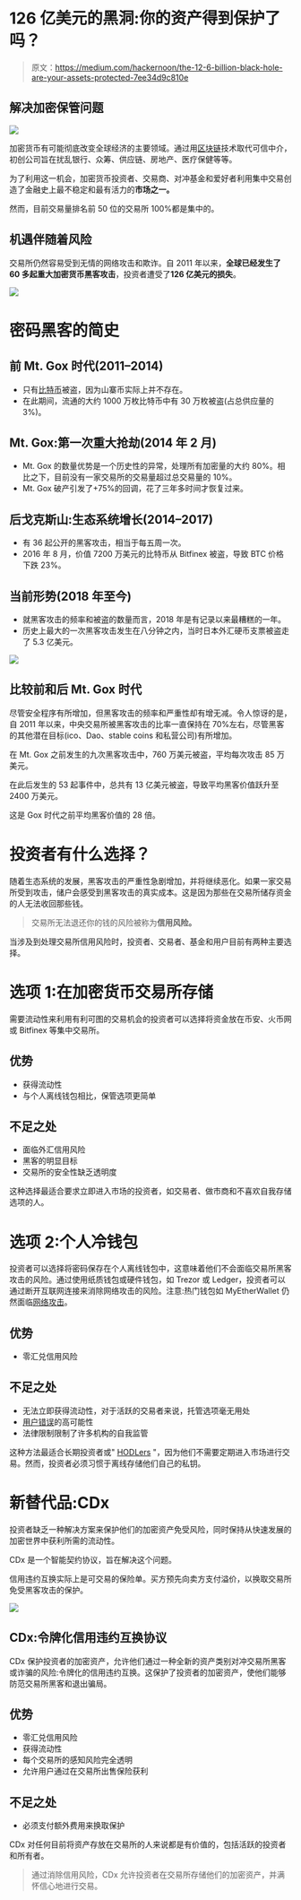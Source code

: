 # 126 亿美元的黑洞:你的资产得到保护了吗？

> 原文：<https://medium.com/hackernoon/the-12-6-billion-black-hole-are-your-assets-protected-7ee34d9c810e>

## 解决加密保管问题

![](img/c2becab3ed8f55082c0a0fe29ad5d6ed.png)

加密货币有可能彻底改变全球经济的主要领域。通过用[区块链](https://hackernoon.com/tagged/blockchain)技术取代可信中介，初创公司旨在扰乱银行、众筹、供应链、房地产、医疗保健等等。

为了利用这一机会，加密货币投资者、交易商、对冲基金和爱好者利用集中交易创造了金融史上最不稳定和最有活力的**市场之一。**

然而，目前交易量排名前 50 位的交易所 100%都是集中的。

## 机遇伴随着风险

交易所仍然容易受到无情的网络攻击和欺诈。自 2011 年以来，**全球已经发生了 60 多起重大加密货币黑客攻击**，投资者遭受了**126 亿美元的损失**。

![](img/c27e3137b000c50caa2953b91be31bc9.png)

# **密码黑客的简史**

## **前 Mt. Gox 时代(2011–2014)**

*   只有[比特币](https://hackernoon.com/tagged/bitcoin)被盗，因为山寨币实际上并不存在。
*   在此期间，流通的大约 1000 万枚比特币中有 30 万枚被盗(占总供应量的 3%)。

## **Mt. Gox:第一次重大抢劫(2014 年 2 月)**

*   Mt. Gox 的数量优势是一个历史性的异常，处理所有加密量的大约 80%。相比之下，目前没有一家交易所的交易量超过总交易量的 10%。
*   Mt. Gox 破产引发了+75%的回调，花了三年多时间才恢复过来。

## 后戈克斯山:生态系统增长(2014–2017)

*   有 36 起公开的黑客攻击，相当于每五周一次。
*   2016 年 8 月，价值 7200 万美元的比特币从 Bitfinex 被盗，导致 BTC 价格下跌 23%。

## 当前形势(2018 年至今)

*   就黑客攻击的频率和被盗的数量而言，2018 年是有记录以来最糟糕的一年。
*   历史上最大的一次黑客攻击发生在八分钟之内，当时日本外汇硬币支票被盗走了 5.3 亿美元。

![](img/ba141fca7d58857cd8759d319388757b.png)

## 比较前和后 Mt. Gox 时代

尽管安全程序有所增加，但黑客攻击的频率和严重性却有增无减。令人惊讶的是，自 2011 年以来，中央交易所被黑客攻击的比率一直保持在 70%左右，尽管黑客的其他潜在目标(ico、Dao、stable coins 和私营公司)有所增加。

在 Mt. Gox 之前发生的九次黑客攻击中，760 万美元被盗，平均每次攻击 85 万美元。

在此后发生的 53 起事件中，总共有 13 亿美元被盗，导致平均黑客价值跃升至 2400 万美元。

这是 Gox 时代之前平均黑客价值的 28 倍。

# **投资者有什么选择？**

随着生态系统的发展，黑客攻击的严重性急剧增加，并将继续恶化。如果一家交易所受到攻击，储户会感受到黑客攻击的真实成本。这是因为那些在交易所储存资金的人无法收回那些钱。

> 交易所无法退还你的钱的风险被称为**信用风险。**

当涉及到处理交易所信用风险时，投资者、交易者、基金和用户目前有两种主要选择。

# **选项 1:在加密货币交易所存储**

需要流动性来利用有利可图的交易机会的投资者可以选择将资金放在币安、火币网或 Bitfinex 等集中交易所。

## 优势

*   获得流动性
*   与个人离线钱包相比，保管选项更简单

## 不足之处

*   面临外汇信用风险
*   黑客的明显目标
*   交易所的安全性缺乏透明度

这种选择最适合要求立即进入市场的投资者，如交易者、做市商和不喜欢自我存储选项的人。

# **选项 2:个人冷钱包**

投资者可以选择将密码保存在个人离线钱包中，这意味着他们不会面临交易所黑客攻击的风险。通过使用纸质钱包或硬件钱包，如 Trezor 或 Ledger，投资者可以通过断开互联网连接来消除网络攻击的风险。注意:热门钱包如 MyEtherWallet 仍然面临[网络攻击](https://coinjournal.net/150000-usd-in-ethereum-stolen-in-myetherwallet-hack/)。

## 优势

*   零汇兑信用风险

## 不足之处

*   无法立即获得流动性，对于活跃的交易者来说，托管选项毫无用处
*   [用户错误](https://www.wired.co.uk/article/bitcoin-lost-newport-landfill)的高可能性
*   法律限制限制了许多机构的自我监管

这种方法最适合长期投资者或" [HODLers](https://www.reddit.com/r/Bitcoin/comments/5m9m4g/whats_a_hodler/) "，因为他们不需要定期进入市场进行交易。然而，投资者必须习惯于离线存储他们自己的私钥。

# **新替代品:CDx**

投资者缺乏一种解决方案来保护他们的加密资产免受风险，同时保持从快速发展的加密世界中获利所需的流动性。

CDx 是一个智能契约协议，旨在解决这个问题。

信用违约互换实际上是可交易的保险单。买方预先向卖方支付溢价，以换取交易所免受黑客攻击的保护。

![](img/f1d75ba8a26491d4bfa866dd36d2a10c.png)

## CDx:令牌化信用违约互换协议

CDx 保护投资者的加密资产，允许他们通过一种全新的资产类别对冲交易所黑客或诈骗的风险:令牌化的信用违约互换。这保护了投资者的加密资产，使他们能够防范交易所黑客和退出骗局。

## 优势

*   零汇兑信用风险
*   获得流动性
*   每个交易所的感知风险完全透明
*   允许用户通过在交易所出售保险获利

## 不足之处

*   必须支付额外费用来换取保护

CDx 对任何目前将资产存放在交易所的人来说都是有价值的，包括活跃的投资者和所有者。

> 通过消除信用风险，CDx 允许投资者在交易所存储他们的加密资产，并满怀信心地进行交易。